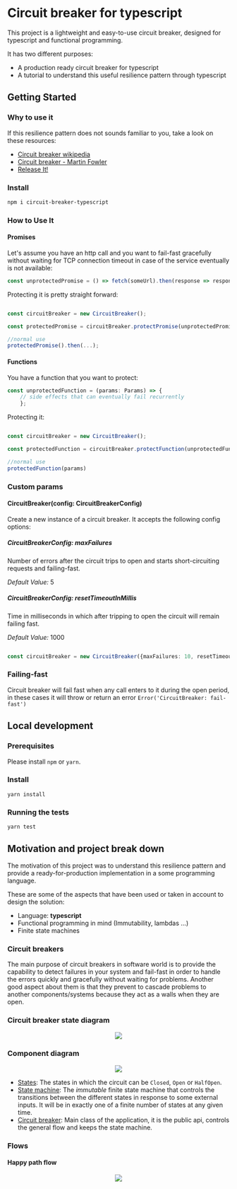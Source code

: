 # Circuit breaker for typescript

This project is a lightweight and easy-to-use circuit breaker, designed for typescript and functional programming.

It has two different purposes:
- A production ready circuit breaker for typescript
- A tutorial to understand this useful resilience pattern through typescript

## Getting Started

### Why to use it

If this resilience pattern does not sounds familiar to you, take a look on these resources:
- [Circuit breaker wikipedia](https://en.wikipedia.org/wiki/Circuit_breaker_design_pattern)
- [Circuit breaker - Martin Fowler](https://martinfowler.com/bliki/CircuitBreaker.html)
- [Release It!](https://pragprog.com/book/mnee2/release-it-second-edition)

### Install

```bash
npm i circuit-breaker-typescript
```

### How to Use It

#### Promises
Let's assume you have an http call and you want to fail-fast gracefully without waiting for TCP connection timeout in
 case of the service eventually is not available:
```typescript
const unprotectedPromise = () => fetch(someUrl).then(response => response.json());
```

Protecting it is pretty straight forward:
```typescript

const circuitBreaker = new CircuitBreaker();

const protectedPromise = circuitBreaker.protectPromise(unprotectedPromise);

//normal use
protectedPromise().then(...);
```

#### Functions
You have a function that you want to protect:
```typescript
const unprotectedFunction = (params: Params) => { 
    // side effects that can eventually fail recurrently 
    };
```

Protecting it:
```typescript

const circuitBreaker = new CircuitBreaker();

const protectedFunction = circuitBreaker.protectFunction(unprotectedFunction);

//normal use
protectedFunction(params)
```

### Custom params

#### CircuitBreaker(config: CircuitBreakerConfig)

Create a new instance of a circuit breaker. It accepts the following config options:

##### CircuitBreakerConfig: maxFailures

Number of errors after the circuit trips to open and starts short-circuiting requests and failing-fast.

*Default Value:* 5

##### CircuitBreakerConfig: resetTimeoutInMillis

Time in milliseconds in which after tripping to open the circuit will remain failing fast.

*Default Value:* 1000

```typescript

const circuitBreaker = new CircuitBreaker({maxFailures: 10, resetTimeoutInMillis: 10000});
````

### Failing-fast

Circuit breaker will fail fast when any call enters to it during the open period, in these cases it will throw or return
an error `Error('CircuitBreaker: fail-fast')`

## Local development

### Prerequisites

Please install `npm` or `yarn`.

### Install 

`yarn install`

### Running the tests

`yarn test`

## Motivation and project break down

The motivation of this project was to understand this resilience pattern and provide a ready-for-production 
implementation in a some programming language. 

These are some of the aspects that have been used or taken in account to design the solution:

- Language: **typescript**
- Functional programming in mind (Immutability, lambdas ...)
- Finite state machines
 
 
### Circuit breakers

The main purpose of circuit breakers in software world is to provide the capability to detect failures in your system
 and fail-fast in order to handle the errors quickly and gracefully without waiting for problems. Another good aspect 
 about them is that they prevent to cascade problems to another components/systems because they act as a walls when 
 they are open.
 
### Circuit breaker state diagram

<p align="center">
  <img src="misc/circuit-breaker-state-diagram.png">
</p>

### Component diagram

<p align="center">
  <img src="misc/components.png">
</p>

- [States](src/state-machine/states.ts): The states in which the circuit can be `Closed`, `Open` or 
`HalfOpen`.
- [State machine](src/state-machine/state-machine.ts): The *immutable* finite state machine that controls the 
transitions between the different states in response to some external inputs. It will be in exactly one of a finite 
number of states at any given time. 
- [Circuit breaker](src/circuit-breaker.ts): Main class of the application, it is the public api, controls the general 
flow and keeps the state machine.

### Flows

#### Happy path flow 
<p align="center">
  <img src="misc/non-failing-case-diagram.png">
</p>


